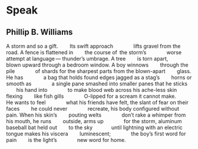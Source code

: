 # Speak
## Phillip B. Williams
A storm and so a gift.
       Its swift approach
             lifts gravel from the road.
A fence is flattened in
       the course of   the storm’s
             worse attempt at language —
thunder’s umbrage. A tree
       is torn apart,
             blown upward through a bedroom
window. A boy winnows
       through the pile
             of shards for the sharpest parts
from the blown-apart
       glass. He has
             a bag that holds found edges
jagged as a stag’s
       horns or smooth as
             a single pane smashed into
smaller panes that he sticks
       his hand into
             to make blood web across
his ache-less skin flexing
       like fish gills
             O-lipped for a scream
it cannot make.
       He wants to feel
             what his friends have felt,
the slant of fear on their faces
       he could never
             recreate, his body configured
without pain. When his skin’s
       pouting welts
             don’t rake a whimper
from his mouth, he runs
       outside, arms up
             for the storm, aluminum
baseball bat held out
       to the sky
            until lightning with an electric
tongue makes his viscera
       luminescent;
             the boy’s first word for pain
       is the light’s
             new word for home.
